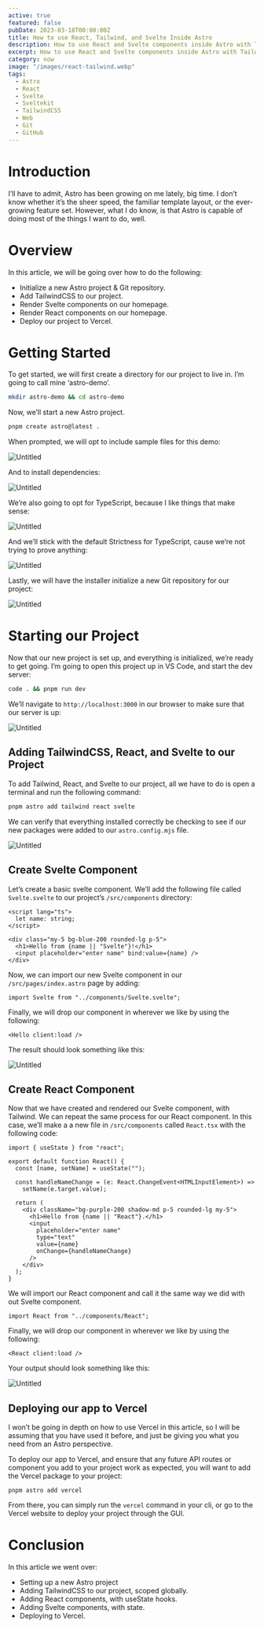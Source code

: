 ```yaml
---
active: true
featured: false
pubDate: 2023-03-18T00:00:00Z
title: How to use React, Tailwind, and Svelte Inside Astro
description: How to use React and Svelte components inside Astro with TailwindCSS.
excerpt: How to use React and Svelte components inside Astro with TailwindCSS.
category: now
image: "/images/react-tailwind.webp"
tags:
  - Astro
  - React
  - Svelte
  - Sveltekit
  - TailwindCSS
  - Web
  - Git
  - GitHub
---
```


# Introduction

I’ll have to admit, Astro has been growing on me lately, big time. I don’t know whether it’s the sheer speed, the familiar template layout, or the ever-growing feature set. However, what I do know, is that Astro is capable of doing most of the things I want to do, well.

# Overview

In this article, we will be going over how to do the following:

- Initialize a new Astro project & Git repository.
- Add TailwindCSS to our project.
- Render Svelte components on our homepage.
- Render React components on our homepage.
- Deploy our project to Vercel.

# Getting Started

To get started, we will first create a directory for our project to live in. I’m going to call mine ‘astro-demo’.

```bash
mkdir astro-demo && cd astro-demo
```

Now, we’ll start a new Astro project.

```bash
pnpm create astro@latest .
```

When prompted, we will opt to include sample files for this demo:

![Untitled](https://miro.medium.com/v2/resize:fit:1400/0*EdC1Ocx_mshkElut)

And to install dependencies:

![Untitled](https://miro.medium.com/v2/resize:fit:1400/0*3XOrd9i6Hq9nUawb)

We’re also going to opt for TypeScript, because I like things that make sense:

![Untitled](https://miro.medium.com/v2/resize:fit:1400/0*XgV0A4SCXT9iefRo)

And we’ll stick with the default Strictness for TypeScript, cause we’re not trying to prove anything:

![Untitled](https://miro.medium.com/v2/resize:fit:1400/0*zLQB1JUau8vugS5w)

Lastly, we will have the installer initialize a new Git repository for our project:

![Untitled](https://miro.medium.com/v2/resize:fit:1400/0*fdtGtRLqDa5BwhYI)

# Starting our Project

Now that our new project is set up, and everything is initialized, we’re ready to get going. I’m going to open this project up in VS Code, and start the dev server:

```bash
code . && pnpm run dev
```

We’ll navigate to `http://localhost:3000` in our browser to make sure that our server is up:

![Untitled](https://miro.medium.com/v2/resize:fit:1400/0*Q0p0plNS_P0odjct)

## Adding TailwindCSS, React, and Svelte to our Project

To add Tailwind, React, and Svelte to our project, all we have to do is open a terminal and run the following command:

```bash
pnpm astro add tailwind react svelte
```

We can verify that everything installed correctly be checking to see if our new packages were added to our `astro.config.mjs` file.

![Untitled](https://miro.medium.com/v2/resize:fit:1400/0*riuGkBsOD0Ag7veJ)

## Create Svelte Component

Let’s create a basic svelte component. We’ll add the following file called `Svelte.svelte` to our project’s `/src/components` directory:

```tsx
<script lang="ts">
  let name: string;
</script>

<div class="my-5 bg-blue-200 rounded-lg p-5">
  <h1>Hello from {name || "Svelte"}!</h1>
  <input placeholder="enter name" bind:value={name} />
</div>
```

Now, we can import our new Svelte component in our `/src/pages/index.astro` page by adding:

```tsx
import Svelte from "../components/Svelte.svelte";
```

Finally, we will drop our component in wherever we like by using the following:

```tsx
<Hello client:load />
```

The result should look something like this:

![Untitled](https://miro.medium.com/v2/resize:fit:1400/0*Ctm4cs7vzxHLrUtY)

## Create React Component

Now that we have created and rendered our Svelte component, with Tailwind. We can repeat the same process for our React component. In this case, we’ll make a a new file in `/src/components` called `React.tsx` with the following code:

```tsx
import { useState } from "react";

export default function React() {
  const [name, setName] = useState("");

  const handleNameChange = (e: React.ChangeEvent<HTMLInputElement>) =>
    setName(e.target.value);

  return (
    <div className="bg-purple-200 shadow-md p-5 rounded-lg my-5">
      <h1>Hello from {name || "React"}.</h1>
      <input
        placeholder="enter name"
        type="text"
        value={name}
        onChange={handleNameChange}
      />
    </div>
  );
}
```

We will import our React component and call it the same way we did with out Svelte component.

```tsx
import React from "../components/React";
```

Finally, we will drop our component in wherever we like by using the following:

```tsx
<React client:load />
```

Your output should look something like this:

![Untitled](https://miro.medium.com/v2/resize:fit:1400/0*n2Rk687QkcQdZFKp)

## Deploying our app to Vercel

I won’t be going in depth on how to use Vercel in this article, so I will be assuming that you have used it before, and just be giving you what you need from an Astro perspective.

To deploy our app to Vercel, and ensure that any future API routes or component you add to your project work as expected, you will want to add the Vercel package to your project:

```tsx
pnpm astro add vercel
```

From there, you can simply run the `vercel` command in your cli, or go to the Vercel website to deploy your project through the GUI.

# Conclusion

In this article we went over:

- Setting up a new Astro project
- Adding TailwindCSS to our project, scoped globally.
- Adding React components, with useState hooks.
- Adding Svelte components, with state.
- Deploying to Vercel.
